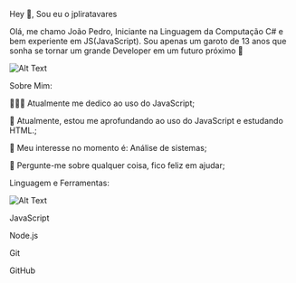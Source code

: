 Hey 👋, Sou eu o jpliratavares

Olá, me chamo João Pedro, Iniciante na Linguagem da Computação C#  e bem experiente em JS(JavaScript).
Sou apenas um garoto de 13 anos que sonha se tornar um grande Developer em um futuro próximo 🚀

![Alt Text](https://raw.githubusercontent.com/gist/obernardovieira/f4ec9b75736a98be5f6198f5ae40b897/raw/2546374e14122f5c0a8c7cc0c49edd07bf5d14cd/dev.gif)

Sobre Mim:

👨🏽‍💻 Atualmente me dedico ao uso do JavaScript;

🌱 Atualmente, estou me aprofundando ao uso do JavaScript e estudando HTML.;

🤔 Meu interesse no momento é: Análise de sistemas;

💬 Pergunte-me sobre qualquer coisa, fico feliz em ajudar;

Linguagem e Ferramentas:

![Alt Text](https://icon2.cleanpng.com/20180329/joq/kisspng-microsoft-visual-studio-visual-studio-code-source-coder-5abc6e89164c94.7824600715222985050913.jpg "Teste")

JavaScript

Node.js

Git

GitHub


